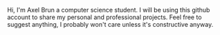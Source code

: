 Hi, I'm Axel Brun a computer science student.
I will be using this github account to share my personal and professional projects.
Feel free to suggest anything, I probably won't care unless it's constructive anyway.
